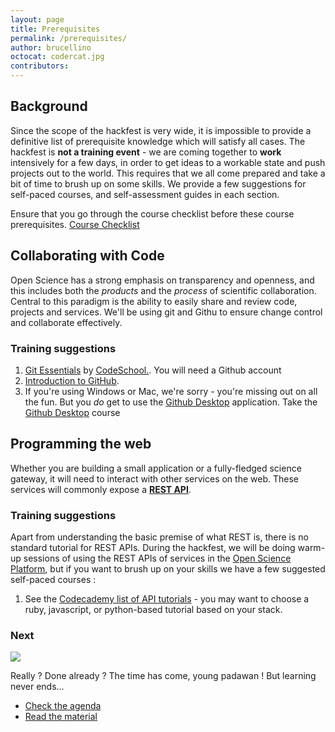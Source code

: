 ```yaml
---
layout: page
title: Prerequisites
permalink: /prerequisites/
author: brucellino
octocat: codercat.jpg
contributors:
---
```


##  Background

Since the scope of the hackfest is very wide, it is impossible to provide a definitive list of prerequisite knowledge which will satisfy all cases. The hackfest is  **not a training event** - we are coming together to **work** intensively for a few days, in order to get ideas to a workable state and push projects out to the world. This requires that we all come prepared and take a bit of time to brush up on some skills. We provide a few suggestions for self-paced courses, and self-assessment guides in each section.

Ensure that you go through the course checklist before these course prerequisites.
<a href="{{ site.url }}/before-checklist" class="btn"><i class="fa fa-check-square-o"></i> Course Checklist</a>


## Collaborating with Code

Open Science has a strong emphasis on transparency and openness, and this includes both the _products_ and the _process_ of scientific collaboration. Central to this paradigm is the ability to easily share and review code, projects and services. We'll be using <span class="devicons devicons devicons-git" style="font-size: 1.25em; vertical-align: center;"></span> git and <i class="fa fa-github"></i> Githu to ensure change control and collaborate effectively.

### Training suggestions

  1. <a href="https://try.github.io/levels/">Git Essentials</a> by <a href="https://www.codeschool.com">CodeSchool.</a>. You will need a Github account
  1. <a href="https://github.github.io/on-demand/intro-to-github/">Introduction to GitHub</a>.
  1. If you're using Windows or Mac, we're sorry - you're missing out on all the fun. But you _do_ get to use the <a href="https://desktop.github.com/">Github Desktop</a> application. Take the <a href="https://github.github.io/on-demand/github-desktop/">Github Desktop</a> course


## Programming the web

Whether you are building a small application or a fully-fledged science gateway, it will need to interact with other services on the web. These services will commonly expose a <strong><a href="https://en.wikipedia.org/wiki/Representational_state_transfer">REST API</a></strong>.

### Training suggestions

Apart from understanding the basic premise of what REST is, there is no standard tutorial for REST APIs. During the hackfest, we will be doing warm-up sessions of using the REST APIs of services in the <a href="https://www.sci-gaia.eu/osp">Open Science Platform</a>, but if you want to brush up on your skills we have a few suggested self-paced courses :

  1. See the <a href="https://www.codecademy.com/apis">Codecademy list of API tutorials</a> - you may want to choose a ruby, javascript, or python-based tutorial based on your stack.

<h3>Next </h3>
<div class="text-center">
<img class="user-image" src="{{ site.url }}/images/octobiwan.jpg" style="text-align: center;"/>
</div>

Really ? Done already ? The time has come, young padawan ! But learning never ends...

<ul class="list-inline">
  <li>
    <a href="{{ site.data.hackfest.agenda}}" class="btn btn-small">Check the agenda</a>
  </li>
  <li>
    <a href="{{ site.url }}/before-prep" class="btn btn-small">Read the material</a>
  </li>
</ul>

